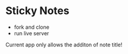 # Sticky Notes
- fork and clone
- run live server

Current app only allows the additon of note title!
